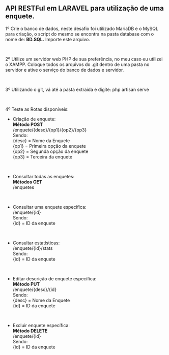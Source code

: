 <h2>API RESTFul em LARAVEL para utilização de uma enquete.</h2>

1º Crie o banco de dados, neste desafio foi utilizado MariaDB e o MySQL para criação, o script do mesmo se encontra na pasta database com o nome de: 
<strong>BD.SQL.</strong> Importe este arquivo.

<br>

2º Utilize um servidor web PHP de sua preferência, no meu caso eu utilizei o XAMPP.
Coloque todos os arquivos do .git dentro de uma pasta no servidor e ative o serviço do banco de dados e servidor.

<br>

3º Utilizando o git, vá até a pasta extraida e digite: php artisan serve

<br>

4º Teste as Rotas disponíveis:
<br>
- Criação de enquete:<br>
<strong>Método POST</strong><br>
/enquete/{desc}/{op1}/{op2}/{op3}<br>
Sendo:<br>
{desc} = Nome da Enquete<br>
{op1}  = Primeira opção da enquete<br>
{op2}  = Segunda opção da enquete<br>
{op3}  = Terceira da enquete
<br>

- Consultar todas as enquetes:<br>
<strong>Métodos GET</strong><br>
/enquetes
<br>

- Consultar uma enquete específica:<br>
/enquete/{id}<br>
Sendo:<br>
{id} = ID da enquete
<br>

- Consultar estatísticas:<br>
/enquete/{id}/stats<br>
Sendo:<br>
{id}   = ID da enquete
<br>

- Editar descrição de enquete específica:<br>
<strong>Método PUT</strong><br>
/enquete/{desc}/{id}<br>
Sendo:<br>
{desc} = Nome da Enquete<br>
{id}   = ID da enquete
<br>


- Excluir enquete específica:<br>
<strong>Método DELETE</strong><br>
/enquete/{id}<br>
Sendo:<br>
{id}   = ID da enquete
<br>




